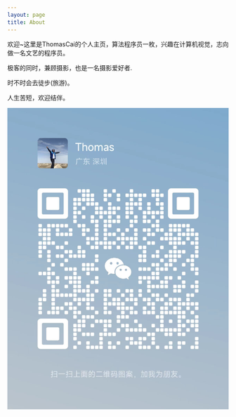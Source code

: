 ```yaml
---
layout: page
title: About
---
```


欢迎~这里是ThomasCai的个人主页，算法程序员一枚，兴趣在计算机视觉，志向做一名文艺的程序员。

极客的同时，兼顾摄影，也是一名摄影爱好者.

时不时会去徒步(旅游)。

人生苦短，欢迎结伴。

![PersonWechat](img/person_wechat.jpeg)
